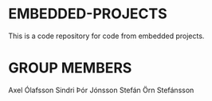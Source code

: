 # EMBEDDED-PROJECTS
This is a code repository for code from embedded projects.
# GROUP MEMBERS
Axel Ólafsson
Sindri Þór Jónsson
Stefán Örn Stefánsson
